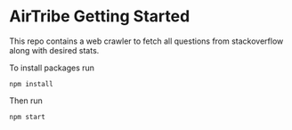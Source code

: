 # AirTribe Getting Started

This repo contains a web crawler to fetch all questions from stackoverflow along with desired stats.


To install packages run

```
npm install
```

Then run

```
npm start
```
